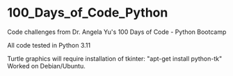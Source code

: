 # 100_Days_of_Code_Python
Code challenges from Dr. Angela Yu's 100 Days of Code - Python Bootcamp

All code tested in Python 3.11

Turtle graphics will require installation of tkinter:
"apt-get install python-tk" Worked on Debian/Ubuntu.

